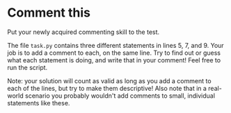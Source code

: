 # Comment this

Put your newly acquired commenting skill to the test.

The file `task.py` contains three different statements in lines 5, 7, and 9.
Your job is to add a comment to each, on the same line. Try to find out or guess what each statement is doing, and write that in your comment! Feel free to run the script.

Note: your solution will count as valid as long as you add a comment to each of the lines, but try to make them descriptive! Also note that in a real-world scenario you probably wouldn't add comments to small, individual statements like these.

